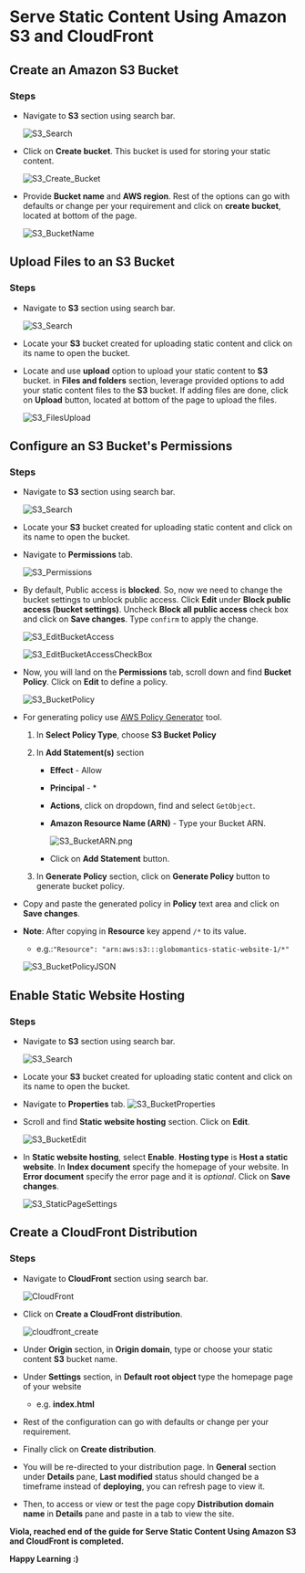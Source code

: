 # Serve Static Content Using Amazon S3 and CloudFront

## Create an Amazon S3 Bucket
### Steps
- Navigate to **S3** section using search bar.

    ![S3_Search](s3/S3_Search.png)

- Click on **Create bucket**. This bucket is used for storing your static content.

    ![S3_Create_Bucket](s3/S3_Create_Bucket.png)

- Provide **Bucket  name** and **AWS region**. Rest of the options can go with defaults or change per your requirement and click on **create bucket**, located at bottom of the page.

    ![S3_BucketName](s3/S3_BucketName.png)


## Upload Files to an S3 Bucket
### Steps
- Navigate to **S3** section using search bar.

    ![S3_Search](s3/S3_Search.png)

- Locate your **S3** bucket created for uploading static content and click on its name to open the bucket.
- Locate and use **upload** option to upload your static content to **S3** bucket. in **Files and folders** section, leverage provided options to add your static content files to the **S3** bucket. If adding files are done, click on **Upload** button, located at bottom of the page to upload the files.

    ![S3_FilesUpload](s3/S3_FilesUpload.png)


## Configure an S3 Bucket's Permissions
### Steps
-  Navigate to **S3** section using search bar.

    ![S3_Search](s3/S3_Search.png)

- Locate your **S3** bucket created for uploading static content and click on its name to open the bucket.

- Navigate to **Permissions** tab.

    ![S3_Permissions](s3/S3_Permissions.png)

- By default, Public access is **blocked**. So, now we need to change the bucket settings to unblock public access. Click **Edit** under **Block public access (bucket settings)**. Uncheck **Block all public access** check box and click on **Save changes**. Type `confirm` to apply the change.

    ![S3_EditBucketAccess](s3/S3_EditBucketAccess.png)

    ![S3_EditBucketAccessCheckBox](s3/S3_EditBucketAccessCheckBox.png)

- Now, you will land on the **Permissions** tab, scroll down and find **Bucket Policy**. Click on **Edit** to define a policy.

    ![S3_BucketPolicy](s3/S3_BucketPolicy.png)

- For generating policy use [AWS Policy Generator](https://awspolicygen.s3.amazonaws.com/policygen.html) tool.
    1. In **Select Policy Type**, choose **S3 Bucket Policy**
    2. In  **Add Statement(s)** section
        - **Effect** - Allow
        - **Principal** - *
        - **Actions**, click on dropdown, find and select `GetObject`.
        - **Amazon Resource Name (ARN)** - Type your Bucket ARN.

            ![S3_BucketARN.png](s3/S3_BucketARN.png)

        - Click on **Add Statement** button.

    3. In **Generate Policy** section, click on **Generate Policy** button to generate bucket policy.

- Copy and paste the generated policy in **Policy** text area and click on **Save changes**.

- **Note**: After copying in **Resource** key append `/*` to its value.
    - e.g.:`"Resource": "arn:aws:s3:::globomantics-static-website-1/*"`

    ![S3_BucketPolicyJSON](s3/S3_BucketPolicyJSON.png)


## Enable Static Website Hosting
### Steps
-  Navigate to **S3** section using search bar.

    ![S3_Search](s3/S3_Search.png)

- Locate your **S3** bucket created for uploading static content and click on its name to open the bucket.

- Navigate to **Properties** tab.
    ![S3_BucketProperties](s3/S3_BucketProperties.png)

- Scroll and find **Static website hosting** section. Click on **Edit**.

    ![S3_BucketEdit](s3/S3_BucketEdit.png)

- In **Static website hosting**, select **Enable**. **Hosting type** is **Host a static website**. In **Index document** specify the homepage of your website. In **Error document** specify the error page and it is *optional*. Click on **Save changes**.

    ![S3_StaticPageSettings](s3/S3_StaticPageSettings.png)


## Create a CloudFront Distribution
### Steps
-  Navigate to **CloudFront** section using search bar.

    ![CloudFront](cloudfront/CloudFront.png)

- Click on **Create a CloudFront distribution**.

    ![cloudfront_create](cloudfront/cloudfront_create.png)

- Under **Origin** section, in **Origin domain**, type or choose your static content **S3** bucket name.

- Under **Settings** section, in **Default root object** type the homepage page of your website
    - e.g. **index.html**

- Rest of the configuration can go with defaults or change per your requirement.

- Finally click on **Create distribution**.

- You will be re-directed to your distribution page. In **General** section under **Details** pane, **Last modified** status should changed be a timeframe instead of **deploying**, you can refresh page to view it. 

- Then, to access or view or test the page copy **Distribution domain name** in **Details** pane and paste in a tab to view the site.

**Viola, reached end of the guide for Serve Static Content Using Amazon S3 and CloudFront is completed.**

**Happy Learning :)**
